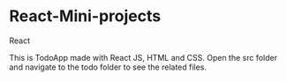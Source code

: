 # React-Mini-projects
React

This is TodoApp made with React JS, HTML and CSS.  Open the src folder and navigate to the todo folder to see the related files.
